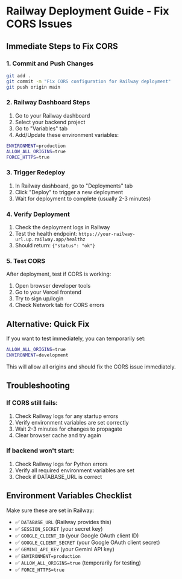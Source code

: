 # Railway Deployment Guide - Fix CORS Issues

## Immediate Steps to Fix CORS

### 1. Commit and Push Changes
```bash
git add .
git commit -m "Fix CORS configuration for Railway deployment"
git push origin main
```

### 2. Railway Dashboard Steps
1. Go to your Railway dashboard
2. Select your backend project
3. Go to "Variables" tab
4. Add/Update these environment variables:

```bash
ENVIRONMENT=production
ALLOW_ALL_ORIGINS=true
FORCE_HTTPS=true
```

### 3. Trigger Redeploy
1. In Railway dashboard, go to "Deployments" tab
2. Click "Deploy" to trigger a new deployment
3. Wait for deployment to complete (usually 2-3 minutes)

### 4. Verify Deployment
1. Check the deployment logs in Railway
2. Test the health endpoint: `https://your-railway-url.up.railway.app/healthz`
3. Should return: `{"status": "ok"}`

### 5. Test CORS
After deployment, test if CORS is working:
1. Open browser developer tools
2. Go to your Vercel frontend
3. Try to sign up/login
4. Check Network tab for CORS errors

## Alternative: Quick Fix

If you want to test immediately, you can temporarily set:
```bash
ALLOW_ALL_ORIGINS=true
ENVIRONMENT=development
```

This will allow all origins and should fix the CORS issue immediately.

## Troubleshooting

### If CORS still fails:
1. Check Railway logs for any startup errors
2. Verify environment variables are set correctly
3. Wait 2-3 minutes for changes to propagate
4. Clear browser cache and try again

### If backend won't start:
1. Check Railway logs for Python errors
2. Verify all required environment variables are set
3. Check if DATABASE_URL is correct

## Environment Variables Checklist

Make sure these are set in Railway:
- ✅ `DATABASE_URL` (Railway provides this)
- ✅ `SESSION_SECRET` (your secret key)
- ✅ `GOOGLE_CLIENT_ID` (your Google OAuth client ID)
- ✅ `GOOGLE_CLIENT_SECRET` (your Google OAuth client secret)
- ✅ `GEMINI_API_KEY` (your Gemini API key)
- ✅ `ENVIRONMENT=production`
- ✅ `ALLOW_ALL_ORIGINS=true` (temporarily for testing)
- ✅ `FORCE_HTTPS=true` 